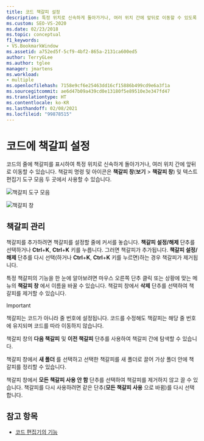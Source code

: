 ```yaml
---
title: 코드 책갈피 설정
description: 특정 위치로 신속하게 돌아가거나, 여러 위치 간에 앞뒤로 이동할 수 있도록 책갈피를 사용하여 코드의 줄을 표시하는 방법을 알아봅니다.
ms.custom: SEO-VS-2020
ms.date: 02/23/2018
ms.topic: conceptual
f1_keywords:
- VS.BookmarkWindow
ms.assetid: a752ed5f-5cf9-4bf2-865a-2131ca600ed5
author: TerryGLee
ms.author: tglee
manager: jmartens
ms.workload:
- multiple
ms.openlocfilehash: 7158e9cf6e25463dd16cf15886b499cd9e6a3f1a
ms.sourcegitcommit: ae6d47b09a439cd0e13180f5e89510e3e347fd47
ms.translationtype: HT
ms.contentlocale: ko-KR
ms.lasthandoff: 02/08/2021
ms.locfileid: "99878515"
---
```

# <a name="set-bookmarks-in-code"></a>코드에 책갈피 설정

코드의 줄에 책갈피를 표시하여 특정 위치로 신속하게 돌아가거나, 여러 위치 간에 앞뒤로 이동할 수 있습니다. 책갈피 명령 및 아이콘은 **책갈피 창**(**보기** > **책갈피 창**) 및 텍스트 편집기 도구 모음 두 곳에서 사용할 수 있습니다.

![책갈피 도구 모음](media/bookmark-toolbar.png)

![책갈피 창](media/bookmark-window.png)

## <a name="manage-bookmarks"></a>책갈피 관리

책갈피를 추가하려면 책갈피를 설정할 줄에 커서를 놓습니다. **책갈피 설정/해제** 단추를 선택하거나 **Ctrl**+**K**, **Ctrl**+**K** 키를 누릅니다. 그러면 책갈피가 추가됩니다. **책갈피 설정/해제** 단추를 다시 선택(하거나 **Ctrl**+**K**, **Ctrl**+**K** 키를 누르면)하는 경우 책갈피가 제거됩니다.

특정 책갈피의 기능을 한 눈에 알아보려면 마우스 오른쪽 단추 클릭 또는 상황에 맞는 메뉴의 **책갈피 창** 에서 이름을 바꿀 수 있습니다. 책갈피 창에서 **삭제** 단추를 선택하여 책갈피를 제거할 수 있습니다.

> [!IMPORTANT]
> 책갈피는 코드가 아니라 줄 번호에 설정됩니다. 코드를 수정해도 책갈피는 해당 줄 번호에 유지되며 코드를 따라 이동하지 않습니다.

책갈피 창의 **다음 책갈피** 및 **이전 책갈피** 단추를 사용하여 책갈피 간에 탐색할 수 있습니다.

책갈피 창에서 **새 폴더** 를 선택하고 선택한 책갈피를 새 폴더로 끌어 가상 폴더 안에 책갈피를 정리할 수 있습니다.

책갈피 창에서 **모든 책갈피 사용 안 함** 단추를 선택하여 책갈피를 제거하지 않고 끌 수 있습니다. 책갈피를 다시 사용하려면 같은 단추(**모든 책갈피 사용** 으로 바뀜)를 다시 선택합니다.

## <a name="see-also"></a>참고 항목

- [코드 편집기의 기능](../ide/writing-code-in-the-code-and-text-editor.md)
